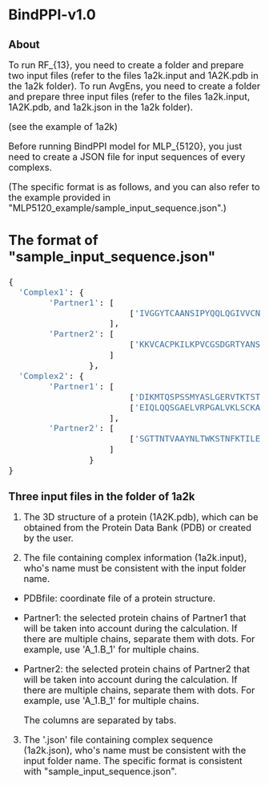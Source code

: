 # BindPPI-v1.0
## About
<font size=4> 
  
To run RF_{13}, you need to create a folder and prepare two input files (refer to the files 1a2k.input and 1A2K.pdb in the 1a2k folder).
To run AvgEns, you need to create a folder and prepare three input files (refer to the files 1a2k.input, 1A2K.pdb, and 1a2k.json in the 1a2k folder).

(see the example of 1a2k)

Before running BindPPI model for MLP_{5120}, you just need to create a JSON file for input sequences of every complexs.

(The specific format is as follows, and you can also refer to the example provided in "MLP5120_example/sample_input_sequence.json".)

## The format of "sample_input_sequence.json"
```python
{
  'Complex1': {
        'Partner1': [
            			['IVGGYTCAANSIPYQQLQGIVVCNYVNWIQQTIAAN']
              		],
        'Partner2': [
            			['KKVCACPKILKPVCGSDGRTYANSCIARCNGVSIKS']
              		]
    			},
  'Complex2': {
        'Partner1': [
            			['DIKMTQSPSSMYASLGERVTKTSTSPIVKSFNRNEC'],
            			['EIQLQQSGAELVRPGALVKLSCKASAVLQSDLASSI']
        	  		],
        'Partner2': [
            			['SGTTNTVAAYNLTWKSTNFKTILESSGKKTAKTNTN']
        	  		]
    			}
}
```

</font>

## Three input files in the folder of 1a2k
<font size=4> 

1. The 3D structure of a protein (1A2K.pdb), which can be obtained from the Protein Data Bank (PDB) or created by the user.

2. The file containing complex information (1a2k.input), who's name must be consistent with the input folder name.

- PDBfile: coordinate file of a protein structure.
- Partner1: the selected protein chains of Partner1 that will be taken into account during the calculation. If there are multiple chains, separate them with dots. For example, use 'A_1.B_1' for multiple chains.
- Partner2: the selected protein chains of Partner2 that will be taken into account during the calculation. If there are multiple chains, separate them with dots. For example, use 'A_1.B_1' for multiple chains.

  The columns are separated by tabs.

3. The '.json' file containing complex sequence (1a2k.json), who's name must be consistent with the input folder name. The specific format is consistent with "sample_input_sequence.json".

</font>


